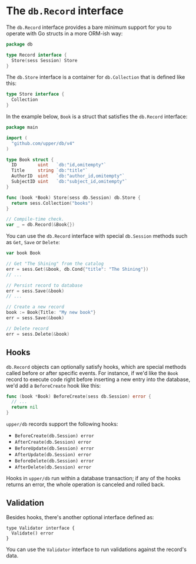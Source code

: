 # The `db.Record` interface

The `db.Record` interface provides a bare minimum support for you to operate
with Go structs in a more ORM-ish way:

```go
package db

type Record interface {
  Store(sess Session) Store
}
```

The `db.Store` interface is a container for `db.Collection` that is defined
like this:

```go
type Store interface {
  Collection
}
```

In the example below, `Book` is a struct that satisfies the `db.Record`
interface:

```go
package main

import (
  "github.com/upper/db/v4"
)

type Book struct {
  ID        uint   `db:"id,omitempty"`
  Title     string `db:"title"`
  AuthorID  uint   `db:"author_id,omitempty"`
  SubjectID uint   `db:"subject_id,omitempty"`
}

func (book *Book) Store(sess db.Session) db.Store {
  return sess.Collection("books")
}

// Compile-time check.
var _ = db.Record(&Book{})
```

You can use the `db.Record` interface with special `db.Session` methods such as
`Get`, `Save` or `Delete`:

```go
var book Book

// Get "The Shining" from the catalog
err = sess.Get(&book, db.Cond{"title": "The Shining"})
// ...

// Persist record to database
err = sess.Save(&book)
// ...

// Create a new record
book := Book{Title: "My new book"}
err = sess.Save(&book)

// Delete record
err = sess.Delete(&book)
```

## Hooks

`db.Record` objects can optionally satisfy hooks, which are special methods
called before or after specific events. For instance, if we'd like the `Book`
record to execute code right before inserting a new entry into the database,
we'd add a `BeforeCreate` hook like this:

```go
func (book *Book) BeforeCreate(sess db.Session) error {
  // ...
  return nil
}
```

`upper/db` records support the following hooks:

* `BeforeCreate(db.Session) error`
* `AfterCreate(db.Session) error`
* `BeforeUpdate(db.Session) error`
* `AfterUpdate(db.Session) error`
* `BeforeDelete(db.Session) error`
* `AfterDelete(db.Session) error`

Hooks in `upper/db` run within a database transaction; if any of the hooks
returns an error, the whole operation is canceled and rolled back.

## Validation

Besides hooks, there's another optional interface defined as:

```
type Validator interface {
  Validate() error
}
```

You can use the `Validator` interface to run validations against the record's
data.
